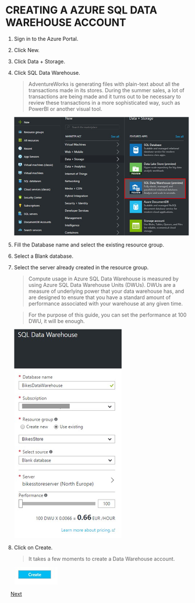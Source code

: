 # CREATING A AZURE SQL DATA WAREHOUSE ACCOUNT

1.	Sign in to the Azure Portal.

1.	Click New.

1.	Click Data + Storage.

1.	Click SQL Data Warehouse.	

    > AdventureWorks is generating files with plain-text about all the transactions made in its stores. During the summer sales, a lot of transactions are being made and it turns out to be necessary to review these transactions in a more sophisticated way, such as PowerBI or another visual tool.

    ![](img/image3.jpg)

1.	Fill the Database name and select the existing resource group.

1.	Select a Blank database.

1.	Select the server already created in the resource group.

	> Compute usage in Azure SQL Data Warehouse is measured by using Azure SQL Data Warehouse Units (DWUs). DWUs are a measure of underlying power that your data warehouse has, and are designed to ensure that you have a standard amount of performance associated with your warehouse at any given time.

    > For the purpose of this guide, you can set the performance at 100 DWU, it will be enough.

    ![](img/image4.jpg)

1.	Click on Create.	

    > It takes a few moments to create a Data Warehouse account.

    ![](img/image5.jpg)

 <a href="2.CreateBlobContainer.md">Next</a>  

 

